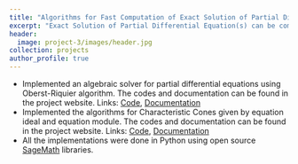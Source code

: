 ```yaml
---
title: "Algorithms for Fast Computation of Exact Solution of Partial Differential Equation(s)<br> <br><img src='/images/project-3/images/teaser.jpg'>"
excerpt: "Exact Solution of Partial Differential Equation(s) can be computed by the theory of Oberst-Riquier algorithms"
header:
  image: project-3/images/header.jpg
collection: projects
author_profile: true
---
```


* Implemented an algebraic solver for partial differential equations using Oberst-Riquier algorithm. The codes and documentation can be found in the project website.
  Links: [Code](https://www.ee.iitb.ac.in/~debasattam/code.html), [Documentation](https://www.ee.iitb.ac.in/~debasattam/documentation.html)
* Implemented the algorithms for Characteristic Cones given by equation ideal and equation module. The codes and documentation can be found in the project website.
  Links: [Code](https://www.ee.iitb.ac.in/~debasattam/code.html), [Documentation](https://www.ee.iitb.ac.in/~debasattam/documentation.html)
* All the implementations were done in Python using open source [SageMath](http://www.sagemath.org/) libraries.


